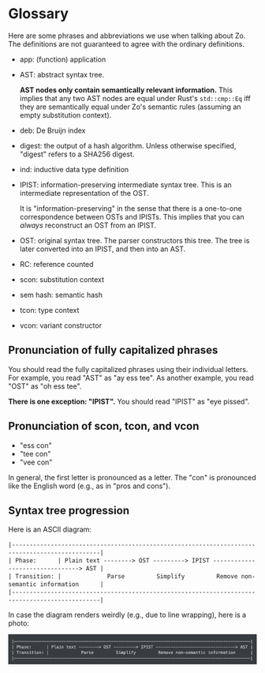 # Glossary

Here are some phrases and abbreviations
we use when talking about Zo.
The definitions are not guaranteed to agree
with the ordinary definitions.

- app: (function) application
- AST: abstract syntax tree.

  **AST nodes only contain semantically relevant information.**
  This implies that any two AST nodes are equal
  under Rust's `std::cmp::Eq` iff
  they are semantically equal under Zo's semantic rules
  (assuming an empty substitution context).

- deb: De Bruijn index
- digest: the output of a hash algorithm.
  Unless otherwise specified, "digest" refers to
  a SHA256 digest.
- ind: inductive data type definition
- IPIST: information-preserving intermediate syntax tree.
  This is an intermediate representation of the OST.

  It is "information-preserving" in the sense that
  there is a one-to-one correspondence between OSTs and IPISTs.
  This implies that you can _always_
  reconstruct an OST from an IPIST.

- OST: original syntax tree.
  The parser constructors this tree.
  The tree is later converted into an IPIST,
  and then into an AST.
- RC: reference counted
- scon: substitution context
- sem hash: semantic hash
- tcon: type context
- vcon: variant constructor

## Pronunciation of fully capitalized phrases

You should read the fully capitalized phrases using their individual letters.
For example, you read "AST" as "ay ess tee".
As another example, you read "OST" as "oh ess tee".

**There is one exception: "IPIST".**
You should read "IPIST" as "eye pissed".

## Pronunciation of scon, tcon, and vcon

- "ess con"
- "tee con"
- "vee con"

In general, the first letter is pronounced as a letter.
The "con" is pronounced like the English word (e.g., as in "pros and cons").

## Syntax tree progression

Here is an ASCII diagram:

```plaintext
|-----------------------------------------------------------------------------------------------|
| Phase:      | Plain text --------> OST ---------> IPIST --------------------------------> AST |
| Transition: |             Parse         Simplify         Remove non-semantic information      |
|-----------------------------------------------------------------------------------------------|
```

In case the diagram renders weirdly (e.g., due to line wrapping),
here is a photo:

![syntax tree diagram](./syntax_tree_progression_diagram.png)
